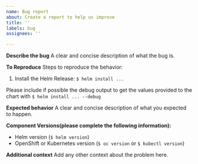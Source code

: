 ```yaml
---
name: Bug report
about: Create a report to help us improve
title: ''
labels: bug
assignees: ''

---
```


**Describe the bug**
A clear and concise description of what the bug is.

**To Reproduce**
Steps to reproduce the behavior:

1. Install the Helm Release: `$ helm install ...`

Please include if possible the debug output to get the values provided to the chart with `$ helm install ... --debug`

**Expected behavior**
A clear and concise description of what you expected to happen.

**Component Versions(please complete the following information):**

 - Helm version (`$ helm version`)
 - OpenShift or Kubernetes version (`$ oc version` or `$ kubectl version`)

**Additional context**
Add any other context about the problem here.
